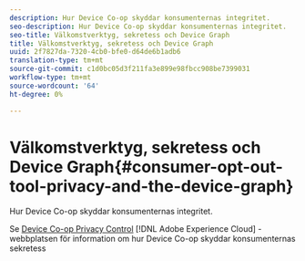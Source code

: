 ```yaml
---
description: Hur Device Co-op skyddar konsumenternas integritet.
seo-description: Hur Device Co-op skyddar konsumenternas integritet.
seo-title: Välkomstverktyg, sekretess och Device Graph
title: Välkomstverktyg, sekretess och Device Graph
uuid: 2f7827da-7320-4cb0-bfe0-d64de6b1adb6
translation-type: tm+mt
source-git-commit: c1d0bc05d3f211fa3e899e98fbcc908be7399031
workflow-type: tm+mt
source-wordcount: '64'
ht-degree: 0%

---
```



# Välkomstverktyg, sekretess och Device Graph{#consumer-opt-out-tool-privacy-and-the-device-graph}

Hur Device Co-op skyddar konsumenternas integritet.

Se [Device Co-op Privacy Control](https://cross-device-privacy.adobe.com/) [!DNL Adobe Experience Cloud] -webbplatsen för information om hur Device Co-op skyddar konsumenternas sekretess
